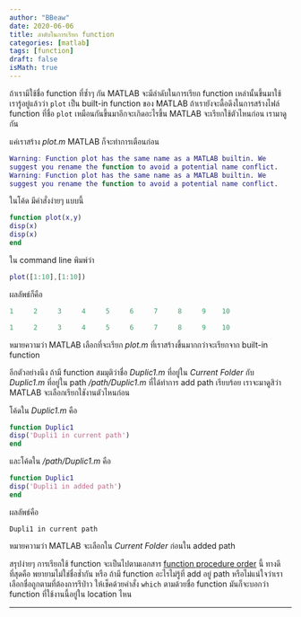 ```yaml
---
author: "BBeaw"
date: 2020-06-06
title: ลำดับในการเรียก function
categories: [matlab]
tags: [function]
draft: false
isMath: true
---
```


ถ้าเรามีใช้ชื่อ function ที่ซ้ำๆ กัน MATLAB จะมีลำดับในการเรียก function เหล่านั้นขึ้นมาใช้
เรารู้อยู่แล้วว่า `plot` เป็น built-in function ของ MATLAB ถ้าเรายังจะดื้อดึงในการสร้างไฟล์ function ที่ชื่อ `plot` เหมือนกันขึ้นมาอีกจะเกิดอะไรขึ้น MATLAB จะเรียกใช้ตัวไหนก่อน เรามาดูกัน

แค่เราสร้าง *plot.m* MATLAB ก็จะทำการเตือนก่อน

```MATLAB
Warning: Function plot has the same name as a MATLAB builtin. We
suggest you rename the function to avoid a potential name conflict. 
Warning: Function plot has the same name as a MATLAB builtin. We
suggest you rename the function to avoid a potential name conflict. 
```
ในโค้ด มีคำสั่งง่ายๆ แบบนี้
```MATLAB
function plot(x,y)
disp(x)
disp(x)
end
```
ใน command line พิมพ์ว่า
```MATLAB
plot([1:10],[1:10])
```
ผลลัพธ์ก็คือ
```MATLAB
1     2     3     4     5     6     7     8     9    10

1     2     3     4     5     6     7     8     9    10
```
หมายความว่า MATLAB เลือกที่จะเรียก *plot.m* ที่เราสร้างขึ้นมากกว่าจะเรียกจาก  built-in function

อีกตัวอย่างนึง ถ้ามี function สมมุติว่าชื่อ *Duplic1.m* ที่อยู่ใน *Current Folder* กับ *Duplic1.m* ที่อยู่ใน path */path/Duplic1.m* ที่ได้ทำการ add path เรียบร้อย เราจะมาดูสิว่า MATLAB จะเลือกเรียกใชังานตัวไหนก่อน  

โค้ดใน *Duplic1.m* คือ  

```MATLAB
function Duplic1
disp('Dupli1 in current path')
end
```  

และโค้ดใน */path/Duplic1.m* คือ  

```MATLAB
function Duplic1
disp('Dupli1 in added path')
end
```

ผลลัพธ์คือ
```>> Duplic1
Dupli1 in current path
```
หมายความว่า MATLAB จะเลือกใน *Current Folder* ก่อนใน added path

สรุปง่ายๆ การเรียกใช้ function จะเป็นไปตามเอกสาร [function procedure order](https://www.mathworks.com/help/matlab/matlab_prog/function-precedence-order.html) นี้ ทางดีที่สุดคือ พยายามไม่ใช่ชื่อช้ำกัน หรือ ถ้ามี function อะไรไม่รู้ที่ add อยู่ path หรือไม่แน่ใจว่าเราเลือกชื่อถูกตามที่ต้องการรึป่าว ให้เช็คด้วยคำสั่ง `which` ตามด้วยชื่อ function มันก็จะบอกว่า function ที่ใช้งานนี้อยู่ใน location ไหน

---